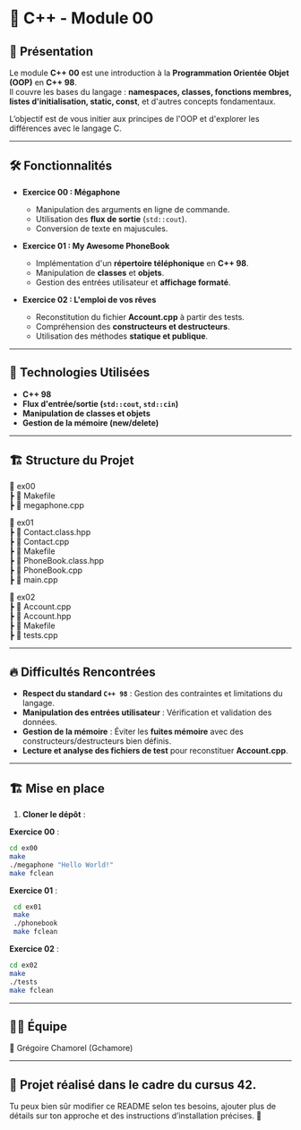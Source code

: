 # 🚀 C++ - Module 00

## 📝 Présentation

Le module **C++ 00** est une introduction à la **Programmation Orientée Objet (OOP)** en **C++ 98**.  
Il couvre les bases du langage : **namespaces, classes, fonctions membres, listes d'initialisation, static, const**, et d'autres concepts fondamentaux.  

L’objectif est de vous initier aux principes de l'OOP et d'explorer les différences avec le langage C.

---

## 🛠️ Fonctionnalités

- **Exercice 00 : Mégaphone**
  - Manipulation des arguments en ligne de commande.
  - Utilisation des **flux de sortie** (`std::cout`).
  - Conversion de texte en majuscules.

- **Exercice 01 : My Awesome PhoneBook**
  - Implémentation d'un **répertoire téléphonique** en **C++ 98**.
  - Manipulation de **classes** et **objets**.
  - Gestion des entrées utilisateur et **affichage formaté**.

- **Exercice 02 : L'emploi de vos rêves**
  - Reconstitution du fichier **Account.cpp** à partir des tests.
  - Compréhension des **constructeurs et destructeurs**.
  - Utilisation des méthodes **statique et publique**.

---

## 📌 Technologies Utilisées

- **C++ 98**  
- **Flux d'entrée/sortie (`std::cout`, `std::cin`)**  
- **Manipulation de classes et objets**  
- **Gestion de la mémoire (new/delete)**  

---

## 🏗️ Structure du Projet

📂 ex00  
 ┣ 📜 Makefile  
 ┣ 📜 megaphone.cpp  

📂 ex01  
 ┣ 📜 Contact.class.hpp  
 ┣ 📜 Contact.cpp  
 ┣ 📜 Makefile  
 ┣ 📜 PhoneBook.class.hpp  
 ┣ 📜 PhoneBook.cpp  
 ┣ 📜 main.cpp  

📂 ex02  
 ┣ 📜 Account.cpp  
 ┣ 📜 Account.hpp  
 ┣ 📜 Makefile  
 ┣ 📜 tests.cpp    

---

## 🔥 Difficultés Rencontrées

- **Respect du standard `C++ 98`** : Gestion des contraintes et limitations du langage.  
- **Manipulation des entrées utilisateur** : Vérification et validation des données.  
- **Gestion de la mémoire** : Éviter les **fuites mémoire** avec des constructeurs/destructeurs bien définis.  
- **Lecture et analyse des fichiers de test** pour reconstituer **Account.cpp**.  

---

## 🏗️ Mise en place

1. **Cloner le dépôt** :

**Exercice 00** : 
   ```bash
   cd ex00
   make
   ./megaphone "Hello World!"
   make fclean
   ```

**Exercice 01** :
  ```bash
   cd ex01
   make
   ./phonebook
   make fclean
   ```

**Exercice 02** :
   ```bash
   cd ex02
   make
   ./tests
   make fclean
   ```

---

## 👨‍💻 Équipe  

👤 Grégoire Chamorel (Gchamore)  

---

## 📜 Projet réalisé dans le cadre du cursus 42.  

Tu peux bien sûr modifier ce README selon tes besoins, ajouter plus de détails sur ton approche et des instructions d’installation précises. 🚀  

